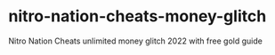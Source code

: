 # nitro-nation-cheats-money-glitch
Nitro Nation Cheats unlimited money glitch 2022 with free gold guide
